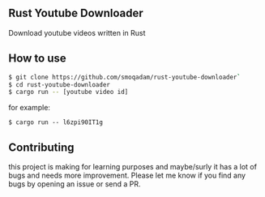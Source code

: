 ## Rust Youtube Downloader
Download youtube videos written in Rust

## How to use

```bash
$ git clone https://github.com/smoqadam/rust-youtube-downloader`
$ cd rust-youtube-downloader
$ cargo run -- [youtube video id]
```

for example:

`$ cargo run -- l6zpi90IT1g`

## Contributing
this project is making for learning purposes and maybe/surly it has a lot of bugs and needs more improvement. Please let me know if you find any bugs by opening an issue or send a PR.


